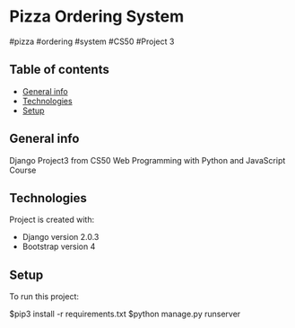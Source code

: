 # Pizza Ordering System
#pizza #ordering #system #CS50 #Project 3

## Table of contents
* [General info](#general-info)
* [Technologies](#technologies)
* [Setup](#setup)

## General info
Django Project3 from CS50 Web Programming with Python and JavaScript Course

	
## Technologies
Project is created with:
* Django version 2.0.3
* Bootstrap version 4
	
## Setup
To run this project:

$pip3 install -r requirements.txt
$python manage.py runserver
